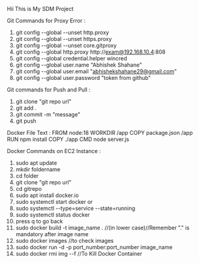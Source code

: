 Hii This is My SDM Project


Git Commands for Proxy Error :
1. git config --global --unset http.proxy
2. git config --global --unset https.proxy
3. git config --global --unset core.gitproxy
4. git config --global http.proxy http://exam@192.168.10.4:808
5. git config --global credential.helper wincred
6. git config --global user.name "Abhishek Shahane"
7. git config --global user.email "abhishekshahane29@gmail.com"
8. git config --global user.password "token from github"


Git commands for Push and Pull :
1. git clone "git repo url"
2. git add .
3. git commit -m "message"
4. git push


Docker File Text :
FROM node:18
WORKDIR /app
COPY package.json /app
RUN npm install
COPY ./app
CMD node server.js


Docker Commands on EC2 Instance :
1. sudo apt update
2. mkdir foldername
3. cd folder
4. git clone "git repo url"
5. cd gitrepo
6. sudo apt install docker.io
7. sudo systemctl start docker
 or
8. sudo systemctl --type=service --state=running
9. sudo systemctl status docker
10. press q to go back
11. sudo docker build -t image_name . //(in lower case)//Remember "." is mandatory after image name
12.  sudo docker images //to check images
13.  sudo docker run -d -p port_number:port_number image_name
14.  sudo docker rmi img --f //To Kill Docker Container
